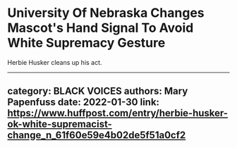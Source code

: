 # University Of Nebraska Changes Mascot's Hand Signal To Avoid White Supremacy Gesture

Herbie Husker cleans up his act.

---
category: BLACK VOICES
authors: Mary Papenfuss
date: 2022-01-30
link: https://www.huffpost.com/entry/herbie-husker-ok-white-supremacist-change_n_61f60e59e4b02de5f51a0cf2
---
